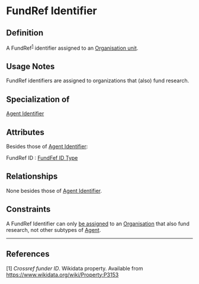 # FundRef Identifier

## Definition
A FundRef<sup>[1](#fn1)</sup> identifier assigned to an [Organisation unit](../entities/Organisation_Unit.md).

## Usage Notes
FundRef identifiers are assigned to organizations that (also) fund research.

## Specialization of
[Agent Identifier](../entities/Agent_Identifier.md)

## Attributes
Besides those of [Agent Identifier](../entities/Agent_Identifier.md):

FundRef ID : [FundFef ID Type](../datatypes/FundRef_ID.md)

## Relationships
None besides those of [Agent Identifier](../entities/Agent_Identifier.md).

## Constraints
A FundRef Identifier can only [be assigned](../entities/Agent_Identifier.md#user-content-rel__is-assigned-to) to an [Organisation](../entities/Organisation_Unit.md) that also fund research, not other subtypes of [Agent](../entities/Agent.md).

---
## References
<a name="fn1">\[1\]</a> *Crossref funder ID*. Wikidata property. Available from https://www.wikidata.org/wiki/Property:P3153
